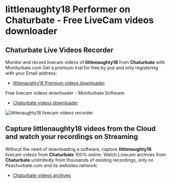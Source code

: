 # littlenaughty18 Performer on Chaturbate - Free LiveCam videos downloader

## Chaturbate Live Videos Recorder

Monitor and record livecam videos of **littlenaughty18** from **Chaturbate** with Moniturbate.com
Get a premium trial for free by just and only registering with your Email address:
* [littlenaughty18 Premium videos downloader](https://moniturbate.com/request-demo-licence-key.html)

Free livecam videos downloader - Moniturbate Software:
* [Chaturbate videos downloader](https://moniturbate.com/moniturbate-download-software.html)

![littlenaughty18 livecam videos recorder](https://peachurnet.com/templates/moniturbate-software.png)


## Capture littlenaughty18 videos from the Cloud and watch your recordings on Streaming

Without the need of downloading a software, capture **littlenaughty18** livecam videos from **Chaturbate** 100% online.
Watch Livecam archives from **Chaturbate** unlimitedly from thousands of existing recordings, only on Peachurbate.com and its websites network:
* [Chaturbate videos archives](https://peachurnet.com/)